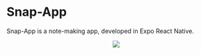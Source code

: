 # Snap-App
Snap-App is a note-making app, developed in Expo React Native.

<div align="center">
  <img src="https://github.com/EdgarHdzHdz17/Snap-App/assets/47467891/17ecf578-90a1-4445-af27-bc67ab12c082">
</div>
